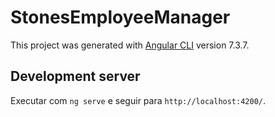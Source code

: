 # StonesEmployeeManager

This project was generated with [Angular CLI](https://github.com/angular/angular-cli) version 7.3.7.

## Development server

Executar com `ng serve` e seguir para `http://localhost:4200/`.
